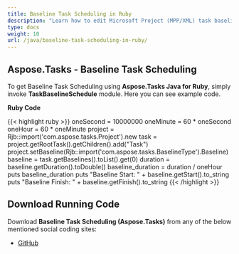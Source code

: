```yaml
---
title: Baseline Task Scheduling in Ruby
description: "Learn how to edit Microsoft Project (MPP/XML) task baselines using Aspose.Tasks Java for Ruby."
type: docs
weight: 10
url: /java/baseline-task-scheduling-in-ruby/
---
```


## **Aspose.Tasks - Baseline Task Scheduling**
To get Baseline Task Scheduling using **Aspose.Tasks Java for Ruby**, simply invoke **TaskBaselineSchedule** module. Here you can see example code.

**Ruby Code**

{{< highlight ruby >}}
oneSecond = 10000000
oneMinute = 60 * oneSecond
oneHour = 60 * oneMinute
project = Rjb::import('com.aspose.tasks.Project').new
task = project.getRootTask().getChildren().add("Task")
project.setBaseline(Rjb::import('com.aspose.tasks.BaselineType').Baseline)
baseline = task.getBaselines().toList().get(0)
duration = baseline.getDuration().toDouble()
baseline_duration = duration / oneHour
puts baseline_duration
puts "Baseline Start: "  + baseline.getStart().to_string
puts "Baseline Finish: " + baseline.getFinish().to_string
{{< /highlight >}}

## **Download Running Code**
Download **Baseline Task Scheduling (Aspose.Tasks)** from any of the below mentioned social coding sites:

- [GitHub](https://github.com/aspose-tasks/Aspose.Tasks-for-Java/blob/master/Plugins/Aspose_Tasks_Java_for_Ruby/lib/asposetasksjava/TaskBaselines/taskbaselineschedule.rb)
